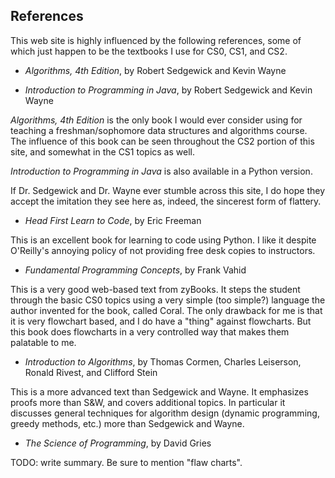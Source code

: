 ## References

This web site is highly influenced by the following references,
some of which just happen to be the textbooks
I use for CS0, CS1, and CS2.

* *Algorithms, 4th Edition*, by Robert Sedgewick and Kevin Wayne

* *Introduction to Programming in Java*, by Robert Sedgewick and Kevin Wayne

*Algorithms, 4th Edition* is the only book I would ever consider using
for teaching a freshman/sophomore data structures and algorithms course.
The influence of this book can be seen throughout the CS2 portion of this site,
and somewhat in the CS1 topics as well.

*Introduction to Programming in Java* is also available in a Python version.

If Dr. Sedgewick and Dr. Wayne ever stumble across this site,
I do hope they accept the imitation they see here as,
indeed, the sincerest form of flattery.


* *Head First Learn to Code*, by Eric Freeman

This is an excellent book for learning to code using Python.
I like it despite O'Reilly's annoying policy of not providing
free desk copies to instructors.

* *Fundamental Programming Concepts*, by Frank Vahid

This is a very good web-based text from zyBooks.
It steps the student through the basic CS0 topics
using a very simple (too simple?) language the author
invented for the book, called Coral.
The only drawback for me is that it is very flowchart based,
and I do have a "thing" against flowcharts.
But this book does flowcharts in a very controlled way
that makes them palatable to me.

* *Introduction to Algorithms*, by Thomas Cormen, Charles Leiserson, Ronald Rivest, and Clifford Stein

This is a more advanced text than Sedgewick and Wayne.  It emphasizes proofs more than S&W, and
covers additional topics. In particular it discusses general techniques for algorithm design
(dynamic programming, greedy methods, etc.) more than Sedgewick and Wayne.

* *The Science of Programming*, by David Gries

TODO: write summary.  Be sure to mention "flaw charts".
